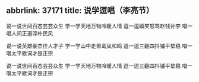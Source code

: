abbrlink: 37171
title: 说学逗唱（李亮节）
---
说一说世间百态芸芸众生
学一学天地万物冷暖人情
逗一逗嬉笑怒骂赵钱孙李
唱一唱人间正道淳朴民风

说一说英雄豪杰佳人才子
学一学山中走兽鸾凤和鸣
逗一逗三翻四抖铺平垫稳
唱一唱太平歌词才是正宗

说一说世间百态芸芸众生
学一学天地万物冷暖人情
逗一逗三翻四抖铺平垫稳
唱一唱太平歌词才是正宗